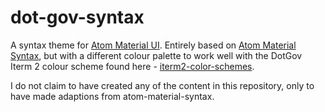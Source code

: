 # dot-gov-syntax

A syntax theme for [Atom Material UI](https://github.com/silvestreh/atom-material-ui). Entirely based on [Atom Material Syntax](https://github.com/atom-material/atom-material-syntax), but with a different colour palette to work well with the DotGov Iterm 2 colour scheme found here - [iterm2-color-schemes](http://iterm2colorschemes.com/).

I do not claim to have created any of the content in this repository, only to have made adaptions from atom-material-syntax.
